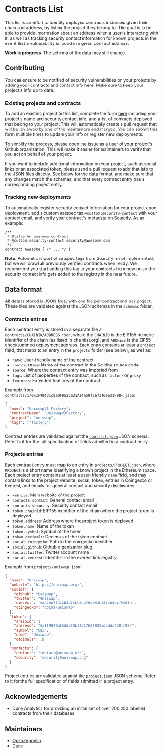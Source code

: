 # Contracts List

This list is an effort to identify deployed contracts instances given their chain and address, by listing the project they belong to. The goal is to be able to provide information about an address when a user is interacting with it, as well as tracking security contact information for known projects in the event that a vulnerability is found in a given contract address.

**Work in progress.** The schema of the data may still change.

## Contributing

You can ensure to be notified of security vulnerabilities on your projects by adding your contracts and contact info here. Make sure to keep your project's info up to date.

### Existing projects and contracts

To add an existing project to this list, complete the form [here](https://github.com/ethereum-lists/contracts/issues/new?assignees=&labels=update+info&template=submit_info.yml&title=Update+info+for+PROJECT_NAME) including your project's name and security contact info, and a list of contracts deployed that belong to your project. This will automatically create a pull request that will be reviewed by one of the maintainers and merged. You can submit this form multiple times to update your info or register new deployments.

To simplify the process, please open the issue as a user of your project's Github organization. This will make it easier for maintainers to verify that you act on behalf of your project.

If you want to include additional information on your project, such as social links or an associated token, please send a pull request to add that info to the JSON files directly. See below for the data format, and make sure that any changes match the schemas, and that every contract entry has a corresponding project entry.

### Tracking new deployments

To automatically register security contact information for your project upon deployment, add a custom natspec tag `@custom:security-contact` with your contact email, and verify your contract's metadata on [Sourcify](http://sourcify.dev/). As an example:

```solidity
/**
 * @title An awesome contract
 * @custom:security-contact security@awesome.com
 */
contract Awesome { /* ... */ }
```

**Note**: Automatic import of natspec tags from Sourcify is not implemented, but we will crawl all previously verified contracts when ready. We recommend you start adding this tag to your contracts from now on so the security contact info gets added to the registry in the near future.

## Data format

All data is stored in JSON files, with one file per contract and per project. These files are validated against the JSON schemas in the `schemas` folder.

### Contracts entries

Each contract entry is stored in a separate file at `contracts/CHAINID/ADDRESS.json`, where the `CHAINID` is the EIP155 numeric identifier of the chain (as listed in chainlist.org), and `ADDRESS` is the EIP55 checksummed deployment address. Each entry contains at least a `project` field, that maps to an entry in the `projects` folder (see below), as well as:

- `name`: User-friendly name of the contract
- `contractName`: Name of the contract in the Solidity source code
- `source`: Where the contract entry was imported from
- `tags`: List of properties of the contract, such as `factory` or `proxy`
- `features`: Extended features of the contract

Example from `contracts/1/0x1F98431c8aD98523631AE4a59f267346ea31F984.json`:

```json
{
  "name": "UniswapV3 Factory",
  "contractName": "UniswapV3Factory",
  "project": "uniswap",
  "tags": ["factory"]
}
```

Contract entries are validated against the [`contract.json`](./schemas/contract.json) JSON schema. Refer to it for the full specification of fields admitted in a contract entry.

### Projects entries

Each contract entry must map to an entry in `projects/PROJECT.json`, where `PROJECT` is a short name identifying a known project in the Ethereum space. Each project entry contains at least a user-friendly `name` field, and may contain links to the project website, social, token, entries in Coingecko or Everest, and emails for general contact and security disclosures:

- `website`: Main website of the project
- `contacts.contact`: General contact email
- `contacts.security`: Security contact email
- `token.chainId`: EIP155 identifier of the chain where the project token is deployed
- `token.address`: Address where the project token is deployed
- `token.name`: Name of the token
- `token.symbol`: Symbol of the token
- `token.decimals`: Decimals of the token contract
- `social.coingecko`: Path to the coingecko identifier
- `social.github`: Github organization slug
- `social.twitter`: Twitter account name
- `social.everest`: Identifier in the everest.link registry

Example from `projects/uniswap.json`:

```json
{
  "name": "Uniswap",
  "website": "https://uniswap.org/",
  "social": {
    "github": "Uniswap",
    "twitter": "Uniswap",
    "everest": "0xa2e07f422b5d7cbbfca764e53b251484ecf945fa",
    "coingecko": "coins/uniswap"
  },
  "token": {
    "chainId": 1,
    "address": "0x1f9840a85d5af5bf1d1762f925bdaddc4201f984",
    "symbol": "UNI",
    "name": "Uniswap",
    "decimals": 18
  },
  "contacts": {
    "contact": "contact@uniswap.org",
    "security": "security@uniswap.org"
  }
}
```

Project entries are validated against the [`project.json`](./schemas/project.json) JSON schema. Refer to it for the full specification of fields admitted in a project entry.

## Acknowledgements

- [Dune Analytics](https://dune.xyz/) for providing an initial set of over 200,000 labelled contracts from their databases.

## Maintainers

- [OpenZeppelin](http://github.com/OpenZeppelin/)
- [Dune](https://github.com/duneanalytics)
